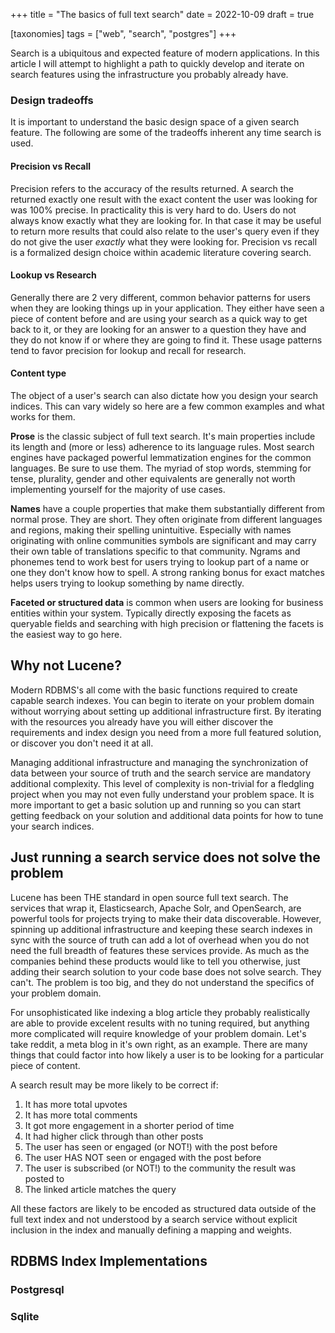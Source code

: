 +++
title = "The basics of full text search"
date = 2022-10-09
draft = true

[taxonomies]
tags = ["web", "search", "postgres"]
+++

Search is a ubiquitous and expected feature of modern applications. In this
article I will attempt to highlight a path to quickly develop and iterate on
search features using the infrastructure you probably already have.

<!-- more -->

### Design tradeoffs

It is important to understand the basic design space of a given search feature.
The following are some of the tradeoffs inherent any time search is used.

#### Precision vs Recall

Precision refers to the accuracy of the results returned. A search the returned
exactly one result with the exact content the user was looking for was 100%
precise. In practicality this is very hard to do. Users do not always know
exactly what they are looking for. In that case it may be useful to return
more results that could also relate to the user's query even if they do not give
the user *exactly* what they were looking for. Precision vs recall is a
formalized design choice within academic literature covering search.

#### Lookup vs Research

Generally there are 2 very different, common behavior patterns for users when
they are looking things up in your application. They either have seen a piece of
content before and are using your search as a quick way to get back to it, or
they are looking for an answer to a question they have and they do not know if
or where they are going to find it. These usage patterns tend to favor precision
for lookup and recall for research.

#### Content type

The object of a user's search can also dictate how you design your search
indices. This can vary widely so here are a few common examples and what works
for them.

**Prose** is the classic subject of full text search. It's main properties
include its length and (more or less) adherence to its language rules. Most
search engines have packaged powerful lemmatization engines for the common
languages. Be sure to use them. The myriad of stop words, stemming for tense,
plurality, gender and other equivalents are generally not worth implementing
yourself for the majority of use cases.

**Names** have a couple properties that make them substantially different from
normal prose. They are short. They often originate from different languages and
regions, making their spelling unintuitive. Especially with names originating
with online communities symbols are significant and may carry their own table of
translations specific to that community. Ngrams and phonemes tend to work best
for users trying to lookup part of a name or one they don't know how to spell. A
strong ranking bonus for exact matches helps users trying to lookup something by
name directly.

**Faceted or structured data** is common when users are looking for business
entities within your system. Typically directly exposing the facets as queryable
fields and searching with high precision or flattening the facets is the easiest
way to go here.

## Why not Lucene?

Modern RDBMS's all come with the basic functions required to create capable
search indexes. You can begin to iterate on your problem domain without worrying
about setting up additional infrastructure first. By iterating with the
resources you already have you will either discover the requirements and index
design you need from a more full featured solution, or discover you don't need
it at all.

Managing additional infrastructure and managing the synchronization of data
between your source of truth and the search service are mandatory additional
complexity. This level of complexity is non-trivial for a fledgling project when
you may not even fully understand your problem space. It is more important to
get a basic solution up and running so you can start getting feedback on your
solution and additional data points for how to tune your search indices.

## Just running a search service does not solve the problem

Lucene has been THE standard in open source full text search. The services that
wrap it, Elasticsearch, Apache Solr, and OpenSearch, are powerful tools for
projects trying to make their data discoverable. However, spinning up additional
infrastructure and keeping these search indexes in sync with the source of truth
can add a lot of overhead when you do not need the full breadth of features
these services provide. As much as the companies behind these products would
like to tell you otherwise, just adding their search solution to your code base
does not solve search. They can't. The problem is too big, and they do not
understand the specifics of your problem domain.

For unsophisticated like indexing a blog article they probably realistically are
able to provide excelent results with no tuning required, but anything more
complicated will require knowledge of your problem domain. Let's take reddit, a
meta blog in it's own right, as an example. There are many things that could
factor into how likely a user is to be looking for a particular piece of
content.

A search result may be more likely to be correct if:
1. It has more total upvotes
1. It has more total comments
1. It got more engagement in a shorter period of time
1. It had higher click through than other posts
1. The user has seen or engaged (or NOT!) with the post before
1. The user HAS NOT seen or engaged with the post before
1. The user is subscribed (or NOT!) to the community the result was posted to
1. The linked article matches the query

All these factors are likely to be encoded as structured data outside of the 
full text index and not understood by a search service without explicit
inclusion in the index and manually defining a mapping and weights.

## RDBMS Index Implementations

### Postgresql

### Sqlite
